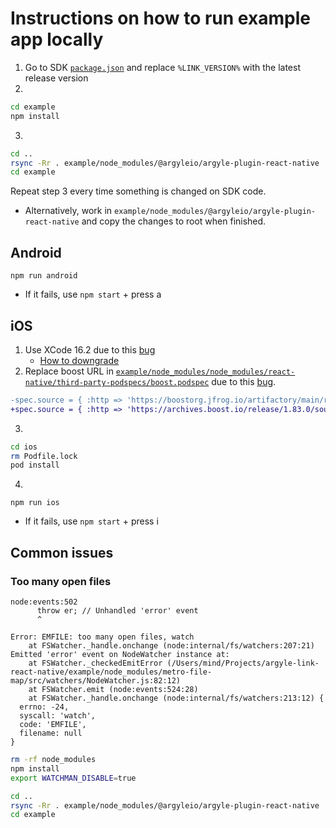 # Instructions on how to run example app locally

1. Go to SDK [`package.json`](../package.json) and replace `%LINK_VERSION%` with the latest release version
2. 
```bash
cd example
npm install
```
3.
```bash
cd ..
rsync -Rr . example/node_modules/@argyleio/argyle-plugin-react-native
cd example
```
Repeat step 3 every time something is changed on SDK code.
   - Alternatively, work in `example/node_modules/@argyleio/argyle-plugin-react-native` and copy the changes to root when finished.

## Android
`npm run android`
   - If it fails, use `npm start` + press a

## iOS

1. Use XCode 16.2 due to this [bug](https://github.com/facebook/react-native/issues/50411)
   -  [How to downgrade](https://github.com/facebook/react-native/issues/50411#issuecomment-2768819763)
2. Replace boost URL in [`example/node_modules/node_modules/react-native/third-party-podspecs/boost.podspec`](node_modules/react-native/third-party-podspecs/boost.podspec) due to this [bug](https://github.com/facebook/react-native/issues/42110).
```diff
-spec.source = { :http => 'https://boostorg.jfrog.io/artifactory/main/release/1.83.0/source/boost_1_83_0.tar.bz2',
+spec.source = { :http => 'https://archives.boost.io/release/1.83.0/source/boost_1_83_0.tar.bz2',
```
3.
```bash
cd ios
rm Podfile.lock
pod install
```
4.
`npm run ios`
- If it fails, use `npm start` + press i

## Common issues

### Too many open files
```text
node:events:502
      throw er; // Unhandled 'error' event
      ^

Error: EMFILE: too many open files, watch
    at FSWatcher._handle.onchange (node:internal/fs/watchers:207:21)
Emitted 'error' event on NodeWatcher instance at:
    at FSWatcher._checkedEmitError (/Users/mind/Projects/argyle-link-react-native/example/node_modules/metro-file-map/src/watchers/NodeWatcher.js:82:12)
    at FSWatcher.emit (node:events:524:28)
    at FSWatcher._handle.onchange (node:internal/fs/watchers:213:12) {
  errno: -24,
  syscall: 'watch',
  code: 'EMFILE',
  filename: null
}
```

```bash
rm -rf node_modules
npm install
export WATCHMAN_DISABLE=true

cd ..
rsync -Rr . example/node_modules/@argyleio/argyle-plugin-react-native
cd example
```
